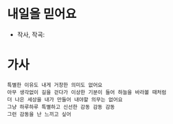 # 내일을 믿어요
 * 작사, 작곡:
 
# 가사
```
특별한 이유도 내게 거창한 의미도 없어요
아무 생각없이 길을 걷다가 이상한 기분이 들어 하늘을 바라볼 때처럼
더 나은 세상을 내가 만들어 내야할 의무는 없어요
그냥 하루하루 특별하고 신선한 감동 감동 감동
그런 감동을 난 느끼고 싶어
```
